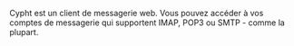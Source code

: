 Cypht est un client de messagerie web. Vous pouvez accéder à vos comptes de messagerie qui supportent IMAP, POP3 ou SMTP - comme la plupart.